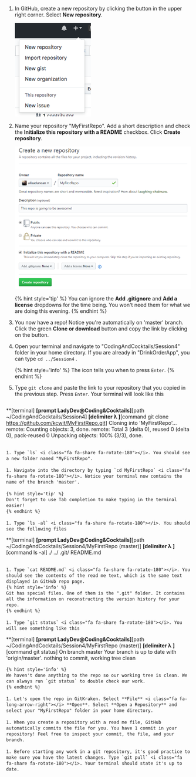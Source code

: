 1. In GitHub, create a new repository by clicking the <span class="octicon octicon-plus"></span> button in the upper right corner. Select **New repository**.
   
   ![](images/new-repo.png)

1. Name your repository "MyFirstRepo". Add a short description and check the **Initialize this repository with a README** checkbox. Click **Create repository**.

   ![](images/create-repo.png)

    {% hint style='tip' %}
You can ignore the **Add .gitignore** and **Add a license** dropdowns for the time being.  You won't need them for what we are doing this evening.
    {% endhint %}

1. You now have a repo! Notice you're automatically on 'master' branch. Click the green **Clone or download** button and copy the link by clicking on the <span class="octicon octicon-clippy"></span> button.

1. Open your terminal and navigate to "CodingAndCocktails/Session4" folder in your home directory. If you are already in "DrinkOrderApp", you can type `cd ../Session4` <i class="fa fa-share fa-rotate-180"></i>.

   {% hint style='info' %}
The <i class="fa fa-share fa-rotate-180"></i> icon tells you when to press `Enter`.
   {% endhint %}

1. Type `git clone` and paste the link to your repository that you copied in the previous step. Press `Enter`. Your terminal will look like this
   ```
**[terminal]
**[prompt LadyDev@Coding&Cocktails]**[path  ~/CodingAndCocktails/Session4]
**[delimiter λ ]**[command git clone https://github.com/kcwit/MyFirstRepo.git]
Cloning into 'MyFirstRepo'...
remote: Counting objects: 3, done.
remote: Total 3 (delta 0), reused 0 (delta 0), pack-reused 0
Unpacking objects: 100% (3/3), done.
   ```

1. Type `ls` <i class="fa fa-share fa-rotate-180"></i>. You should see a new folder named "MyFirstRepo". 

1. Navigate into the directory by typing `cd MyFirstRepo` <i class="fa fa-share fa-rotate-180"></i>. Notice your terminal now contains the name of the branch 'master'.

   {% hint style='tip' %}
Don't forget to use Tab completion to make typing in the terminal easier!
   {% endhint %}

1. Type `ls -al` <i class="fa fa-share fa-rotate-180"></i>. You should see the following files
   ```
**[terminal]
**[prompt LadyDev@Coding&Cocktails]**[path  ~/CodingAndCocktails/Session4/MyFirstRepo (master)]
**[delimiter λ ]**[command ls -al]
./
../
.git/
README.md
   ```

1. Type `cat README.md` <i class="fa fa-share fa-rotate-180"></i>. You should see the contents of the read me text, which is the same text displayed in GitHub repo page.
   {% hint style='info' %}
Git has special files. One of them is the ".git" folder. It contains all the information on reconstructing the version history for your repo.   
   {% endhint %}

1. Type `git status` <i class="fa fa-share fa-rotate-180"></i>. You will see something like this
   ```
**[terminal]
**[prompt LadyDev@Coding&Cocktails]**[path  ~/CodingAndCocktails/Session4/MyFirstRepo (master)]
**[delimiter λ ]**[command git status]
On branch master
Your branch is up to date with 'origin/master'.
nothing to commit, working tree clean
   ```
   {% hint style='info' %}
We haven't done anything to the repo so our working tree is clean. We can always run `git status` to double check our work.     
   {% endhint %}

1. Let's open the repo in GitKraken. Select **File** <i class="fa fa-long-arrow-right"></i> **Open**. Select **Open a Repository** and select your "MyFirstRepo" folder in your home directory.

1. When you create a repository with a read me file, GitHub automatically commits the file for you. You have 1 commit in your repository! Feel free to inspect your commit, the file, and your branch.

1. Before starting any work in a git repository, it's good practice to make sure you have the latest changes. Type `git pull` <i class="fa fa-share fa-rotate-180"></i>. Your terminal should state it's up to date.

